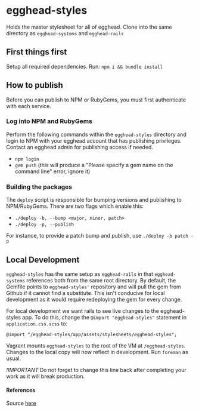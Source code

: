 # egghead-styles

Holds the master stylesheet for all of egghead. Clone into the same directory as `egghead-systems` and `egghead-rails`

## First things first

Setup all required dependencies. Run: `npm i && bundle install`

## How to publish

Before you can publish to NPM or RubyGems, you must first authenticate with each service.

### Log into NPM and RubyGems

Perform the following commands within the `egghead-styles` directory and login to NPM with your egghead account that has publishing privileges. Contact an egghead admin for publishing access if needed.

* `npm login`
* `gem push` (this will produce a "Please specify a gem name on the command line" error, ignore it)

### Building the packages

The `deploy` script is responsible for bumping versions and publishing to NPM/RubyGems. There are two flags which enable this:

* `./deploy -b, --bump <major, minor, patch>`
* `./deploy -p, --publish`

For instance, to provide a patch bump and publish, use `./deploy -b patch -p`

## Local Development

`egghead-styles` has the same setup as `egghead-rails` in that `egghead-systems` references both from the same root directory. By default, the Gemfile points to `egghead-styles'` repository and will pull the gem from Github if it cannot find a substitute. This isn't conducive for local development as it would require redeploying the gem for every change.

For local development we want rails to see live changes to the egghead-styles app. To do this, change the `@import "egghead-styles"` statement in `application.css.scss` to:

`@import "/egghead-styles/app/assets/stylesheets/egghead-styles";`

Vagrant mounts `egghead-styles` to the root of the VM at `/egghead-styles`. Changes to the local copy will now reflect in development. Run `foreman` as usual.

*!IMPORTANT* Do not forget to change this line back after completing your work as it will break production.

#### References

Source [here](http://bundler.io/v1.3/git.html)


